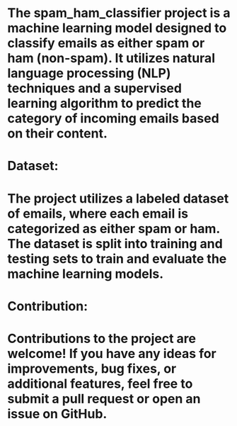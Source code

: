 # The spam_ham_classifier project is a machine learning model designed to classify emails as either spam or ham (non-spam). It utilizes natural language processing (NLP) techniques and a supervised learning algorithm to predict the category of incoming emails based on their content.
# Dataset:
# The project utilizes a labeled dataset of emails, where each email is categorized as either spam or ham. The dataset is split into training and testing sets to train and evaluate the machine learning models.

# Contribution:
# Contributions to the project are welcome! If you have any ideas for improvements, bug fixes, or additional features, feel free to submit a pull request or open an issue on GitHub.
